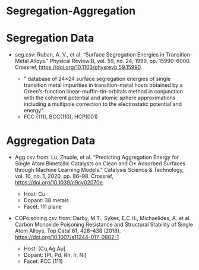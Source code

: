 # Segregation-Aggregation
# Segregation Data
- seg.csv: 
Ruban, A. V., et al. “Surface Segregation Energies in Transition-Metal Alloys.” Physical Review B, vol. 59, no. 24, 1999, pp. 15990–6000. Crossref, https://doi.org/10.1103/physrevb.59.15990.

  - " database of 24×24 surface segregation energies of single transition metal impurities in transition-metal hosts obtained by a Green’s-function linear-muffin-tin-orbitals method in conjunction with the coherent potential and atomic sphere approximations including a multipole correction to the electrostatic potential and energy"
  - FCC (111), BCC(110), HCP(001)

# Aggregation Data
- Agg.csv from: 
Lu, Zhuole, et al. “Predicting Aggregation Energy for Single Atom Bimetallic Catalysts on Clean and O* Adsorbed Surfaces through Machine Learning Models.” Catalysis Science & Technology, vol. 10, no. 1, 2020, pp. 86–98. Crossref, https://doi.org/10.1039/c9cy02070e.
  - Host: Cu
  - Dopant: 38 metals
  - Facet: 111 plane

- COPoisoning.csv from:
Darby, M.T., Sykes, E.C.H., Michaelides, A. et al. Carbon Monoxide Poisoning Resistance and Structural Stability of Single Atom Alloys. Top Catal 61, 428–438 (2018). https://doi.org/10.1007/s11244-017-0882-1
  - Host: [Cu,Ag.Au]
  - Dopant: [Pt, Pd, Rh, Ir, Ni]
  - Facet: FCC (111)
